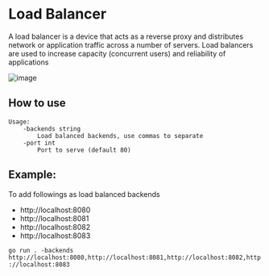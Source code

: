 # Load Balancer

A load balancer is a device that acts as a reverse proxy and distributes network or application traffic across a number of servers. Load balancers are used to increase capacity (concurrent users) and reliability of applications


![image](https://user-images.githubusercontent.com/32212798/83355290-edb65d80-a334-11ea-9d00-ff44231c08a5.png)


## How to use

```
Usage:  
    -backends string
        Load balanced backends, use commas to separate
    -port int
        Port to serve (default 80)
```

## Example:

To add followings as load balanced backends

- http://localhost:8080
- http://localhost:8081
- http://localhost:8082
- http://localhost:8083

`go run . -backends http://localhost:8080,http://localhost:8081,http://localhost:8082,http://localhost:8083`
